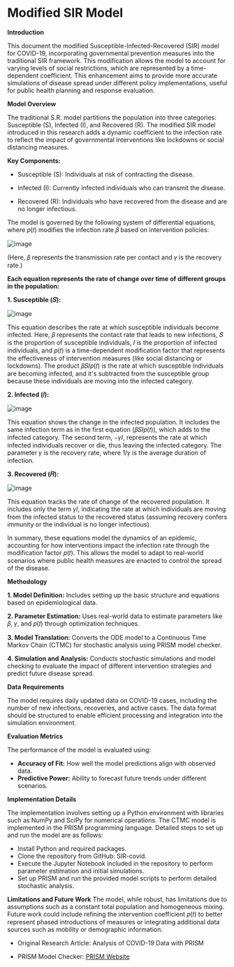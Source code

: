 # Modified SIR Model


**Introduction**

This document the modified Susceptible-Infected-Recovered (SIR) model for COVID-19, incorporating governmental prevention measures into the traditional SIR framework. This modification allows the model to account for varying levels of social restrictions, which are represented by a time-dependent coefficient. This enhancement aims to provide more accurate simulations of disease spread under different policy implementations, useful for public health planning and response evaluation.


**Model Overview**

The traditional S.R. model partitions the population into three categories: Susceptible (S), Infected (I), and Recovered (R). The modified SIR model introduced in this research adds a dynamic coefficient to the infection rate to reflect the impact of governmental interventions like lockdowns or social distancing measures.


**Key Components:**

- Susceptible (S): Individuals at risk of contracting the disease.

- Infected (I): Currently infected individuals who can transmit the disease.

- Recovered (R): Individuals who have recovered from the disease and are no longer infectious.


The model is governed by the following system of differential equations, where 𝑝(𝑡) modifies the infection rate 𝛽 based on intervention policies:

![image](https://github.com/aysannazarmohamady/Modified-SIR-Model/assets/30371881/217156ef-4b81-45b2-afea-52f5a9666a2d)

(Here, 𝛽 represents the transmission rate per contact and 𝛾 is the recovery rate.)

**Each equation represents the rate of change over time of different groups in the population:**

**1. Susceptible (𝑆):**

![image](https://github.com/aysannazarmohamady/Modified-SIR-Model/assets/30371881/ec9d9f18-93f5-41ae-acc4-13c3c0615e3d)

This equation describes the rate at which susceptible individuals become infected. Here, 𝛽 represents the contact rate that leads to new infections, 𝑆 is the proportion of susceptible individuals, 𝐼 is the proportion of infected individuals, and 𝑝(𝑡) is a time-dependent modification factor that represents the effectiveness of intervention measures (like social distancing or lockdowns). The product 𝛽𝑆𝐼𝑝(𝑡) is the rate at which susceptible individuals are becoming infected, and it's subtracted from the susceptible group because these individuals are moving into the infected category.

**2. Infected (𝐼):**

![image](https://github.com/aysannazarmohamady/Modified-SIR-Model/assets/30371881/3c76c6e4-ef7b-4bb6-8f6b-156f272caafb)

This equation shows the change in the infected population. It includes the same infection term as in the first equation (𝛽𝑆𝐼𝑝(𝑡)), which adds to the infected category. The second term, −𝛾𝐼, represents the rate at which infected individuals recover or die, thus leaving the infected category. The parameter 𝛾 is the recovery rate, where 1/𝛾 is the average duration of infection.


**3. Recovered (𝑅):**

![image](https://github.com/aysannazarmohamady/Modified-SIR-Model/assets/30371881/dcca2457-64e9-4f39-97cb-774819a9da63)

This equation tracks the rate of change of the recovered population. It includes only the term 𝛾𝐼, indicating the rate at which individuals are moving from the infected status to the recovered status (assuming recovery confers immunity or the individual is no longer infectious).

In summary, these equations model the dynamics of an epidemic, accounting for how interventions impact the infection rate through the modification factor 𝑝(𝑡). This allows the model to adapt to real-world scenarios where public health measures are enacted to control the spread of the disease.


**Methodology**

**1. Model Definition:** Includes setting up the basic structure and equations based on epidemiological data.

**2. Parameter Estimation:** Uses real-world data to estimate parameters like 𝛽, 𝛾, and 𝑝(𝑡) through optimization techniques.

**3. Model Translation:** Converts the ODE model to a Continuous Time Markov Chain (CTMC) for stochastic analysis using PRISM model checker.

**4. Simulation and Analysis:** Conducts stochastic simulations and model checking to evaluate the impact of different intervention strategies and predict future disease spread.


**Data Requirements**

The model requires daily updated data on COVID-19 cases, including the number of new infections, recoveries, and active cases. The data format should be structured to enable efficient processing and integration into the simulation environment.


**Evaluation Metrics**

The performance of the model is evaluated using:

- ****Accuracy of Fit:**** How well the model predictions align with observed data.
- ****Predictive Power:**** Ability to forecast future trends under different scenarios.


**Implementation Details**

The implementation involves setting up a Python environment with libraries such as NumPy and SciPy for numerical operations. The CTMC model is implemented in the PRISM programming language. Detailed steps to set up and run the model are as follows:

- Install Python and required packages.
- Clone the repository from GitHub: SIR-covid.
- Execute the Jupyter Notebook included in the repository to perform parameter estimation and initial simulations.
- Set up PRISM and run the provided model scripts to perform detailed stochastic analysis.

**Limitations and Future Work**
The model, while robust, has limitations due to assumptions such as a constant total population and homogeneous mixing. Future work could include refining the intervention coefficient 𝑝(𝑡) to better represent phased introductions of measures or integrating additional data sources such as mobility or demographic information.



* Original Research Article: Analysis of COVID-19 Data with PRISM

* PRISM Model Checker: [PRISM Website](https://www.prismmodelchecker.org/)

